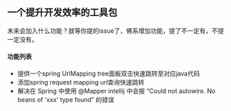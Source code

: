 ## **一个提升开发效率的工具包**

未来会加入什么功能？就等你提的issue了，佛系增加功能，提了不一定有，不提一定没有。


#### 功能列表
 - 提供一个spring UrlMapping tree面板双击快速跳转至对应java代码
 - 添加spring request mapping url查询快速跳转
 - 解决在 Spring 中使用 @Mapper intellij 中会报 “Could not autowire. No beans of 'xxx' type found” 的错误
